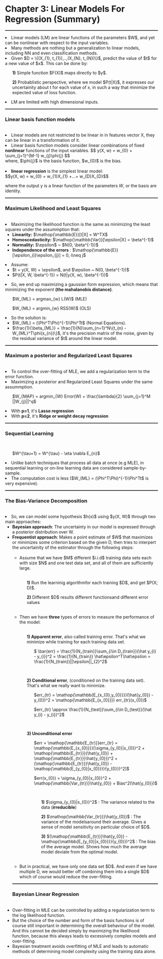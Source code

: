 # Chapter 3: Linear Models For Regression (Summary)

<hr style="height:2px;">   
<li> Linear models (LM) are linear functions of the parameters $W$, and yet can be nonlinear with respect to the input variables.
<li> Many methods are nothing but a generalization to linear models, including NN and even classification methods.
<li> Given $D = \{(X_{1}, t_{1}),..,(X_{N}, t_{N})\}$, predict the value of $t$ for a new value of $x$. This can be done by:
    <ul>
        <p> <b>1)</b> Simple function $F(X)$ maps directly to $y$.
        <p> <b>2)</b> Probablistic perspective, where we model $P(t|X)$, it expresses our uncertainity about t for each value of x,              in such a way that minimize the expected value of loss function.
    </ul>
<li> LM are limited with high dimensional inputs.

<hr style="height:2px;">

<h3>Linear basis function models</h3><br>
<li> Linear models are not restricted to be linear in in features vector X, they can be linear in a transformation of it.
<li> Linear basis function models consider linear combinations of fixed <b>nonlinear</b> functions of the input variables.
$$
y(X, w) = w_{0} + \sum_{j=1}^{M-1} w_{j}\phi{j}
$$<br>
where, $\phi{j}$ is the basis function, $w_{0}$ is the bias.<br><br>
    
<li><b>linear regression</b> is the simplest linear model:<br>
$$y(X, w) = w_{0} + w_{1}X_{1} +...+ w_{D}X_{D}$$<br>
    
where the output y is a linear function of the parameters $W$, or the basis are identity.
<hr style="height:2px;">
    
<h3>Maximum Likelihood and Least Squares</h3><br>
<li> Maximizing the likelihood function is the same as minimizing the least squares under the assummption that:
    <ul>
        <li> <b>Linearity:</b> $\mathop{\mathbb{E}}[t|X] = W^TX$
        <li> <b>Homoscedasticity:</b> $\mathop{\mathbb{Var}}[\epsilon|X] = \beta^{-1}$
        <li> <b>Normality:</b> $\epsilon$ ~ $N(0, \beta^{-1})$
        <li> <b>Independence of the errors</b> : $\mathop{\mathbb{E}}[\epsilon_{i}\epsilon_{j}] = 0, i\neq j$
    </ul>

<li> Assume:
<ul>
    <li> $t = y(X, W) + \epsilon$, and $\epsilon ~ N(0, \beta^{-1})$
    <li> $P(t|X, W, \beta^{-1}) = N(t|y(X, w), \beta^{-1})$
</ul>

<li> So, we end up maximizing a gaussian form expression, which means that minimizing the exponent <b>(the mahalanobis distance)</b>.
    <ul>
    <p> $W_{ML} = argmax_{w} L(W)$ (MLE)
    <p> $W_{ML} = argmin_{w} RSS(W)$ (OLS)
    </ul>
    
<li> So the solution is:
    <ul>
        <li> $W_{ML} = (\Phi^T\Phi)^{-1}\Phi^Tt$ (Normal Equations).
        <li> $\frac{1}{\beta_{ML}} = \frac{1}{N}\sum_{n=1}^N\{t_{n} - W_{ML}^T\phi(x_{n})\}$, it's the precision matrix of the noise, given by the residual variance of $t$ around the linear model.
    </ul>
 
<hr style="height:2px;">

<h3>Maximum a posterior and Regularized Least Squares</h3><br>
<li> To control the over-fitting of MLE, we add a regularization term to the error function.
<li> Maximizing a posterior and Regularized Least Squares under the same assummption.
<br><ul>
        <p> $W_{MAP} = argmin_{W} Error(W) + \frac{\lambda}{2} \sum_{j=1}^M ||W_{j}||^q$
    </ul>
<li> With <b>p=1</b>, it's <b>Lasso regression</b>
<li> With <b>p=2</b>, it's <b>Ridge or weight decay regression</b>

<hr style="height:2px;">

<h3>Sequential Learning</h3><br>
<ul>
    <p> $W^{\tau+1} = W^{\tau} - \eta \nabla E_{n}$
</ul>    
<li> Unlike batch techniques that process all data at once (e.g MLE), in sequential learning or on-line learning data are considered sample-by-sample.
<li> The computation cost is less ($W_{ML} = (\Phi^T\Phi)^{-1}\Phi^Tt$ is very expensive).
    
<hr style="height:2px;">

<h3>The Bias-Variance Decomposition</h3><br>
<li> So, we can model some hypothesis $h(x)$ using $y(X, W)$ through two main approaches:
    <ul>
        <li> <b>Bayesian approach</b>: The uncertainty in our model is expressed through a posterior distribution over W.
        <li> <b>Frequentist approach</b>: Makes a point estimate of $W$ that maximizes or minimizes some criterion based on the given D, then tries to interpert the uncertainity of the estimator through the following steps:<br><br>
            <ul>
    <li> Assume that we have $M$ different $i.i.d$ training data sets each with  size $N$ and one test data set, and all of them are sufficiently large.<br><br>
        <ul>
            <p> <b>1)</b> Run the learninig algorithmfor each training $D$, and get $P(X; D)$.
            <p> <b>2)</b> Different $D$ results different functionsand different error values
        </ul>
            <br>
    <li> Then we have <b>three</b> types of errors to measure the performance of the model:<br><br>
        <ul>
            <p> <b>1) Apparent error</b>, also called training error. That's what we minimize while training for each training data set.
                <ul>
                    <p> $ \bar{err} = \frac{1}{N_{train}}\sum_{i\in D_{train}}(\hat y_{i} - y_{i})^2 = \frac{1}{N_{train}} \hat\epsilon^T\hat\epsilon = \frac{1}{N_{train}}||\epsilon||_{2}^2$
                </ul><br>
            <p> <b>2) Conditional error</b>, (conditioned on the training data set). That's what we really want to minimize.
                <ul>
                    <p> $err_{tr} = \mathop{\mathbb{E_{x_{0},y_{0}}}}(\hat{y_{0}} - y_{0})^2 = \mathop{\mathbb{E_{x_{0}}}} err_{tr}(x_{0})$
                    <p> $err_{tr} \approx \frac{1}{N_{test}}\sum_{i\in D_{test}}(\hat y_{i} - y_{i})^2$ 
                </ul><br>
            <p> <b>3) Unconditional error</b> 
                <ul>
                    <p> $err = \mathop{\mathbb{E_{tr}}}err_{tr} = \mathop{\mathbb{E_{x_{0}}}}[\sigma_{y_{0}|x_{0}}^2 + \mathop{\mathbb{E_{tr}}}(\hat{y_{0}} + \mathop{\mathbb{E_{tr}}}\hat{y_{0}})^2 + (\mathop{\mathbb{E_{tr}}}\hat{y_{0}} - \mathop{\mathbb{E_{y_{0}|x_{0}}}}{y_{0}})^2]$
                    <p> $err(x_{0}) = \sigma_{y_{0}|x_{0}}^2 + \mathop{\mathbb{Var_{tr}}}\hat{y_{0}} + Bias^2(\hat{y_{0}})$
                    <ul><br>
                        <p> <b>1)</b> $\sigma_{y_{0}|x_{0}}^2$ : The variance related to the data (<b>irreducible</b>)
                        <p> <b>2)</b> $\mathop{\mathbb{Var_{tr}}}\hat{y_{0}}$ : The variance of the modelsaround their average. Gives a sense of model sensitivity on particular choice of $D$.
                        <p> <b>3)</b> $(\mathop{\mathbb{E_{tr}}}\hat{y_{0}} - \mathop{\mathbb{E_{y_{0}|x_{0}}}}{y_{0}})^2$ : The bias of the average model. Shows how much the average model deviate from the optimal model.
                    </ul>
            </ul>
        </ul><br>
            <li> But in practical, we have only one data set $D$. And even if we have multiple D, we would better off combining them into a single $D$ which of course would reduce the over-fitting. 
            </ul>
                
<hr style="height:2px;">

<h3>Bayesian Linear Regression</h3><br>

<li> Over-fitting in MLE can be controlled by adding a regularization term to the log likelihood function.
<li> But the choice of the number and form of the basis functions is of course still important in determining the overall behaviour of the model. And this cannot be decided simply by maximizing the likelihood function, because this always leads to excessively complex models and over-fitting.
<li> Bayesian treatment avoids overfitting of MLE and leads to automatic methods of determining model complexity using the training data alone.
